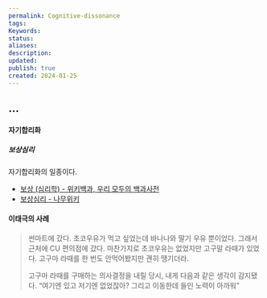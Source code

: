 ```yaml
---
permalink: Cognitive-dissonance
tags: 
Keywords: 
status: 
aliases: 
description: 
updated: 
publish: true
created: 2024-01-25
---
```



## ...


#### 자기합리화
##### 보상심리
자기합리화의 일종이다. 
- [보상 (심리학) - 위키백과, 우리 모두의 백과사전](https://ko.wikipedia.org/wiki/%EB%B3%B4%EC%83%81_(%EC%8B%AC%EB%A6%AC%ED%95%99))
- [보상심리 - 나무위키](https://namu.wiki/w/%EB%B3%B4%EC%83%81%EC%8B%AC%EB%A6%AC)

#### 이태극의 사례
>썬마트에 갔다. 초코우유가 먹고 싶었는데 바나나와 딸기 우유 뿐이었다. 그래서 근처에 CU 편의점에 갔다. 마찬가지로 초코우유는 없었지만 고구말 라때가 있었다. 고구마 라때를 한 번도 안먹어봤지만 괜히 땡기더라.
>
>고구마 라때를 구매하는 의사결정을 내릴 당시, 내게 다음과 같은 생각이 감지됐다. 
>“여기엔 있고 저기엔 없었잖아? 그리고 이동한데 들인 노력이 아까워”